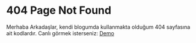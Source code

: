 # 404 Page Not Found
Merhaba Arkadaşlar, kendi blogumda kullanmakta olduğum 404 sayfasına ait kodlardır. Canlı görmek isterseniz: [Demo](https://www.hubeybi.com/404)
